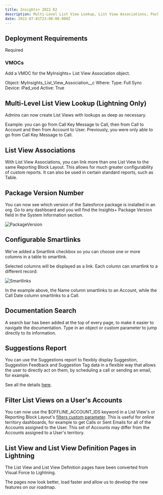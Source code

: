 ```yaml
---
title: Insights+ 2022 R2
description: Multi-Level List View Lookup, List View Associations, Package Version Number, Documentation Search and more!
date: 2022-07-01T23:00:00.000Z
---
```


## Deployment Requirements

<feature-badges package zip>Required</feature-badges>

### VMOCs

Add a VMOC for the MyInsights+ List View Association object.

Object: MyInsights_List_View_Association__c
Where:
Type: Full Sync
Device: iPad_vod
Active: True

## Multi-Level List View Lookup (Lightning Only)

Admins can now create List Views with lookups as deep as necessary.

Example: you can go from Call Key Message to Call, then from Call to Account and then from Account to User. Previously, you were only able to go from Call Key Message to Call.

## List View Associations

With List View Associations, you can link more than one List View to the same Reporting Block Layout. This allows for much greater configurability of custom reports. It can also be used in certain standard reports, such as Table.

## Package Version Number

You can now see which version of the Salesforce package is installed in an org. Go to any dashboard and you will find the Insights+ Package Version field in the System Information section.

![PackageVersion](/static/img/release-2022R2-package-version.png "Package Version")

## Configurable Smartlinks

We've added a Smartlink checkbox so you can choose one or more columns in a table to smartlink.

Selected columns will be displayed as a link. Each column can smartlink to a different record:

![Smartlinks](/static/img/release-2022R2-smartlinks-table.png "Smartlinks")

In the example above, the Name column smartlinks to an Account, while the Call Date column smartlinks to a Call.

## Documentation Search

A search bar has been added at the top of every page, to make it easier to navigate the documentation. Type in an object or custom parameter to jump directly to its information.

## Suggestions Report

You can use the Suggestions report to flexibly display Suggestion, Suggestion Feedback and Suggestion Tag data in a flexible way that allows the user to directly act on them, by scheduling a call or sending an email, for example.

See all the details [here](/reports/suggestions).

## Filter List Views on a User's Accounts

You can now use the $OFFLINE_ACCOUNT_IDS keyword in a List View's or Reporting Block Layout's [filters custom parameter](/references/custom-parameters-list-view/#filters). This is useful for online territory dashboards, for example to get Calls or Sent Emails for all of the Accounts assigned to the User. This set of Accounts may differ from the Accounts assigned to a User's territory.

## List View and List View Definition Pages in Lightning

The List View and List View Definition pages have been converted from Visual Force to Lightning.

The pages now look better, load faster and allow us to develop the new features on our roadmap.
